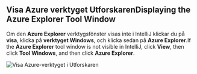 ## <a name="displaying-the-azure-explorer-tool-window"></a><span data-ttu-id="f7dbf-101">Visa Azure verktyget Utforskaren</span><span class="sxs-lookup"><span data-stu-id="f7dbf-101">Displaying the Azure Explorer Tool Window</span></span>

<span data-ttu-id="f7dbf-102">Om den **Azure Explorer** verktygsfönster visas inte i IntelliJ klickar du på **visa**, klicka på **verktyget Windows**, och klicka sedan på **Azure Explorer**.</span><span class="sxs-lookup"><span data-stu-id="f7dbf-102">If the **Azure Explorer** tool window is not visible in IntelliJ, click **View**, then click **Tool Windows**, and then click **Azure Explorer**.</span></span>

![Visa Azure-verktyget i Utforskaren](./media/azure-toolkit-for-intellij-show-azure-explorer/show-az-exp-01.png)

